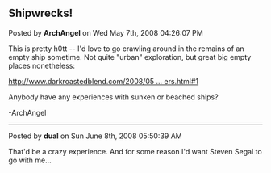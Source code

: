 ## Shipwrecks!
Posted by **ArchAngel** on Wed May 7th, 2008 04:26:07 PM

This is pretty h0tt -- I'd love to go crawling around in the remains of an empty ship sometime. Not quite &quot;urban&quot; exploration, but great big empty places nonetheless:

<!-- m --><a class="postlink" href="http://www.darkroastedblend.com/2008/05/shipwrecks-sea-disasters.html#1">http://www.darkroastedblend.com/2008/05 ... ers.html#1</a><!-- m -->

Anybody have any experiences with sunken or beached ships?

-ArchAngel

--------------------------------------------------------------------------------

Posted by **dual** on Sun June 8th, 2008 05:50:39 AM

That'd be a crazy experience. And for some reason I'd want Steven Segal to go with me...
